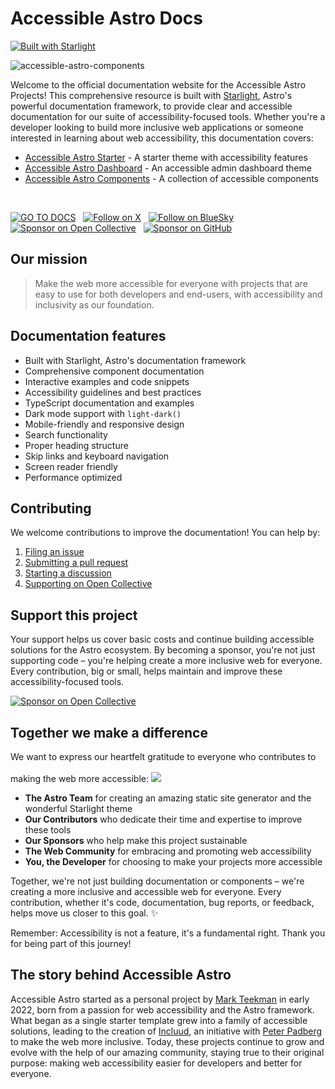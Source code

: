 # Accessible Astro Docs

[![Built with Starlight](https://astro.badg.es/v2/built-with-starlight/small.svg)](https://starlight.astro.build)

![accessible-astro-components](https://github.com/user-attachments/assets/d262da09-fd2f-4495-b603-f0fe848035f0)

Welcome to the official documentation website for the Accessible Astro Projects! This comprehensive resource is built with [Starlight](https://starlight.astro.build), Astro's powerful documentation framework, to provide clear and accessible documentation for our suite of accessibility-focused tools. Whether you're a developer looking to build more inclusive web applications or someone interested in learning about web accessibility, this documentation covers:

- [Accessible Astro Starter](https://astro.incluud.dev/themes/accessible-astro-starter/) - A starter theme with accessibility features
- [Accessible Astro Dashboard](https://astro.incluud.dev/themes/accessible-astro-dashboard/) - An accessible admin dashboard theme
- [Accessible Astro Components](https://astro.incluud.dev/components/overview/) - A collection of accessible components

<br>

[![GO TO DOCS](https://img.shields.io/badge/GO_TO_DOCS-2AA198?style=for-the-badge&logo=astro&logoColor=black)](https://astro.incluud.dev) &nbsp;
[![Follow on X](https://img.shields.io/badge/X-000000?style=for-the-badge&logo=x&logoColor=white)](https://twitter.com/Incluud) &nbsp;
[![Follow on BlueSky](https://img.shields.io/badge/BlueSky-0285FF?style=for-the-badge&logo=bluesky&logoColor=white)](https://bsky.app/profile/incluud.dev) &nbsp;
[![Sponsor on Open Collective](https://img.shields.io/badge/Open%20Collective-7FADF2?style=for-the-badge&logo=opencollective&logoColor=white)](https://opencollective.com/incluud) &nbsp;
[![Sponsor on GitHub](https://img.shields.io/badge/sponsor-30363D?style=for-the-badge&logo=GitHub-Sponsors&logoColor=EA4AAA)](https://github.com/sponsors/incluud)

## Our mission

> Make the web more accessible for everyone with projects that are easy to use for both developers and end-users, with accessibility and inclusivity as our foundation.

## Documentation features

- Built with Starlight, Astro's documentation framework
- Comprehensive component documentation
- Interactive examples and code snippets
- Accessibility guidelines and best practices
- TypeScript documentation and examples
- Dark mode support with `light-dark()`
- Mobile-friendly and responsive design
- Search functionality
- Proper heading structure
- Skip links and keyboard navigation
- Screen reader friendly
- Performance optimized

## Contributing

We welcome contributions to improve the documentation! You can help by:

1. [Filing an issue](https://github.com/incluud/accessible-astro-docs/issues)
2. [Submitting a pull request](https://github.com/incluud/accessible-astro-docs/pulls)
3. [Starting a discussion](https://github.com/incluud/accessible-astro-docs/discussions)
4. [Supporting on Open Collective](https://opencollective.com/incluud)

## Support this project

Your support helps us cover basic costs and continue building accessible solutions for the Astro ecosystem. By becoming a sponsor, you're not just supporting code – you're helping create a more inclusive web for everyone. Every contribution, big or small, helps maintain and improve these accessibility-focused tools.

[![Sponsor on Open Collective](https://img.shields.io/badge/Open%20Collective-7FADF2?style=for-the-badge&logo=opencollective&logoColor=white)](https://opencollective.com/incluud)

## Together we make a difference

We want to express our heartfelt gratitude to everyone who contributes to making the web more accessible:
<a href="https://github.com/incluud/accessible-astro-docs/graphs/contributors">
<img src="https://contrib.rocks/image?repo=incluud/accessible-astro-docs" style="margin-block: 1rem 0;" />
</a>

- **The Astro Team** for creating an amazing static site generator and the wonderful Starlight theme
- **Our Contributors** who dedicate their time and expertise to improve these tools
- **Our Sponsors** who help make this project sustainable
- **The Web Community** for embracing and promoting web accessibility
- **You, the Developer** for choosing to make your projects more accessible

Together, we're not just building documentation or components – we're creating a more inclusive and accessible web for everyone. Every contribution, whether it's code, documentation, bug reports, or feedback, helps move us closer to this goal. ✨

Remember: Accessibility is not a feature, it's a fundamental right. Thank you for being part of this journey!

## The story behind Accessible Astro

Accessible Astro started as a personal project by [Mark Teekman](https://github.com/markteekman) in early 2022, born from a passion for web accessibility and the Astro framework. What began as a single starter template grew into a family of accessible solutions, leading to the creation of [Incluud](https://github.com/incluud), an initiative with [Peter Padberg](https://github.com/peterpadberg) to make the web more inclusive. Today, these projects continue to grow and evolve with the help of our amazing community, staying true to their original purpose: making web accessibility easier for developers and better for everyone.
